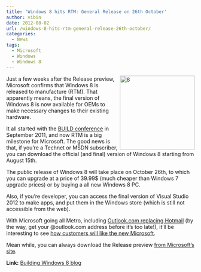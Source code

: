 ```yaml
---
title: 'Windows 8 hits RTM: General Release on 26th October'
author: vibin
date: 2012-08-02
url: /windows-8-hits-rtm-general-release-26th-october/
categories:
  - News
tags:
  - Microsoft
  - Windows
  - Windows 8
---
```

[<img class="wp-image-60330" style="background-image: none; padding-left: 0px; padding-right: 0px; display: inline; float: right; padding-top: 0px; border: 0px;" title="8" src="http://cdn.devilsworkshop.org/files/2012/08/8_thumb.jpg" alt="8" width="200" height="198" align="right" border="0" />][1]Just a few weeks after the Release preview, Microsoft confirms that Windows 8 is released to manufacture (RTM). That apparently means, the final version of Windows 8 is now available for OEMs to make necessary changes to their existing hardware.

It all started with the <a href="http://devilsworkshop.org/watch-microsoft-developers-event-build-live/" target="_blank">BUILD conference</a> in September 2011, and now RTM is a big milestone for Microsoft. The good news is that, if you’re a Technet or MSDN subscriber, you can download the official (and final) version of Windows 8 starting from August 15th.

The public release of Windows 8 will take place on October 26th, to which you can upgrade at a price of 39.99$ (much cheaper than Windows 7 upgrade prices) or by buying a all new Windows 8 PC.

Also, if you’re developer, you can access the final version of Visual Studio 2012 to make apps, and put them in the Windows store (which is still not accessible from the web).

With Microsoft going all Metro, including <a href="http://devilsworkshop.org/microsoft-hotmail-replace-outlook/" target="_blank">Outlook.com replacing Hotmail</a> (by the way, get your @outlook.com address before it’s too late!), it’ll be interesting to see <a href="http://devilsworkshop.org/microsoft-reports-losses/" target="_blank">how customers will like the new Microsoft</a>.

Mean while, you can always download the Release preview <a href="http://windows.microsoft.com/en-US/windows-8/release-preview" onclick="_gaq.push(['_trackEvent', 'outbound-article', 'http://windows.microsoft.com/en-US/windows-8/release-preview', 'from Microsoft’s site']);" target="_blank">from Microsoft’s site</a>.

**Link:** <a href="http://blogs.msdn.com/b/b8/archive/2012/08/01/releasing-windows-8-august-1-2012.aspx" onclick="_gaq.push(['_trackEvent', 'outbound-article', 'http://blogs.msdn.com/b/b8/archive/2012/08/01/releasing-windows-8-august-1-2012.aspx', 'Building Windows 8 blog']);" >Building Windows 8 blog</a>

 [1]: http://cdn.devilsworkshop.org/files/2012/08/8.jpg
